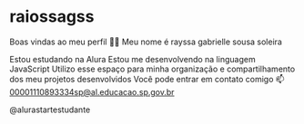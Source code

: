 # raiossagss
Boas vindas ao meu perfil 💙💙
Meu nome é rayssa gabrielle sousa soleira

Estou estudando na Alura
Estou me desenvolvendo na linguagem JavaScript
Utilizo esse espaço para minha organização e compartilhamento dos meu projetos desenvolvidos
Você pode entrar em contato comigo 📫
00001110893334sp@al.educacao.sp.gov.br

@alurastartestudante

